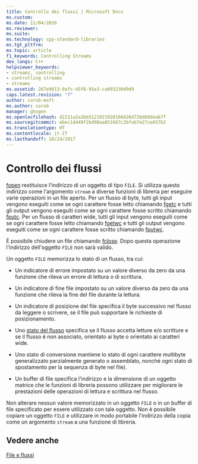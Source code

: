```yaml
---
title: Controllo dei flussi | Microsoft Docs
ms.custom: 
ms.date: 11/04/2016
ms.reviewer: 
ms.suite: 
ms.technology: cpp-standard-libraries
ms.tgt_pltfrm: 
ms.topic: article
f1_keywords: Controlling Streams
dev_langs: C++
helpviewer_keywords:
- streams, controlling
- controlling streams
- streams
ms.assetid: 267e9013-9afc-45f6-91e3-ca093230d9d9
caps.latest.revision: "7"
author: corob-msft
ms.author: corob
manager: ghogen
ms.openlocfilehash: d2211a2a2bb5121921928166626d726db8dea67f
ms.sourcegitcommit: ebec1d449f2bd98aa851667c2bfeb7e27ce657b2
ms.translationtype: HT
ms.contentlocale: it-IT
ms.lasthandoff: 10/24/2017
---
```

# <a name="controlling-streams"></a>Controllo dei flussi
[fopen](../c-runtime-library/reference/fopen-wfopen.md) restituisce l'indirizzo di un oggetto di tipo `FILE`. Si utilizza questo indirizzo come l'argomento `stream` a diverse funzioni di libreria per eseguire varie operazioni in un file aperto. Per un flusso di byte, tutti gli input vengono eseguiti come se ogni carattere fosse letto chiamando [fgetc](../c-runtime-library/reference/fgetc-fgetwc.md) e tutti gli output vengono eseguiti come se ogni carattere fosse scritto chiamando [fputc](../c-runtime-library/reference/fputc-fputwc.md). Per un flusso di caratteri wide, tutti gli input vengono eseguiti come se ogni carattere fosse letto chiamando [fgetwc](../c-runtime-library/reference/fgetc-fgetwc.md) e tutti gli output vengono eseguiti come se ogni carattere fosse scritto chiamando [fputwc](../c-runtime-library/reference/fputc-fputwc.md).  
  
 È possibile chiudere un file chiamando [fclose](../c-runtime-library/reference/fclose-fcloseall.md). Dopo questa operazione l'indirizzo dell'oggetto `FILE` non sarà valido.  
  
 Un oggetto `FILE` memorizza lo stato di un flusso, tra cui:  
  
-   Un indicatore di errore impostato su un valore diverso da zero da una funzione che rileva un errore di lettura o di scrittura.  
  
-   Un indicatore di fine file impostato su un valore diverso da zero da una funzione che rileva la fine del file durante la lettura.  
  
-   Un indicatore di posizione del file specifica il byte successivo nel flusso da leggere o scrivere, se il file può supportare le richieste di posizionamento.  
  
-   Uno [stato del flusso](../c-runtime-library/stream-states.md) specifica se il flusso accetta letture e/o scritture e se il flusso è non associato, orientato ai byte o orientato ai caratteri wide.  
  
-   Uno stato di conversione mantiene lo stato di ogni carattere multibyte generalizzato parzialmente generato o assemblato, nonché ogni stato di spostamento per la sequenza di byte nel file).  
  
-   Un buffer di file specifica l'indirizzo e la dimensione di un oggetto matrice che le funzioni di libreria possono utilizzare per migliorare le prestazioni delle operazioni di lettura e scrittura nel flusso.  
  
 Non alterare nessun valore memorizzato in un oggetto `FILE` o in un buffer di file specificato per essere utilizzato con tale oggetto. Non è possibile copiare un oggetto `FILE` e utilizzare in modo portabile l'indirizzo della copia come un argomento `stream` a una funzione di libreria.  
  
## <a name="see-also"></a>Vedere anche  
 [File e flussi](../c-runtime-library/files-and-streams.md)